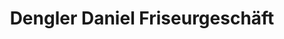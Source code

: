 ---
title: "Dengler Daniel Friseurgeschäft"
url: /efringen-kirchen/dengler-daniel-friseurgeschaeft/
shop: Friseur
---